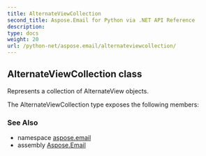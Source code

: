 ```yaml
---
title: AlternateViewCollection
second_title: Aspose.Email for Python via .NET API Reference
description: 
type: docs
weight: 20
url: /python-net/aspose.email/alternateviewcollection/
---
```


## AlternateViewCollection class

Represents a collection of AlternateView objects.

The AlternateViewCollection type exposes the following members:

### See Also

* namespace [aspose.email](/email/python-net/aspose.email/)
* assembly [Aspose.Email](/email/python-net/)

